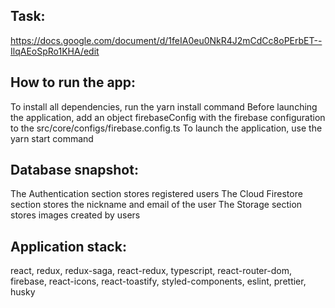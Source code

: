 ## Task: 
  https://docs.google.com/document/d/1feIA0eu0NkR4J2mCdCc8oPErbET--IlqAEoSpRo1KHA/edit
## How to run the app: 
  To install all dependencies, run the yarn install command
  Before launching the application, add an object firebaseConfig with the firebase configuration to the src/core/configs/firebase.config.ts
  To launch the application, use the yarn start command
## Database snapshot:
  The Authentication section stores registered users
  The Cloud Firestore section stores the nickname and email of the user
  The Storage section stores images created by users
## Application stack:
  react, redux, redux-saga, react-redux, typescript, react-router-dom, firebase, react-icons, react-toastify, styled-components, eslint, prettier, husky